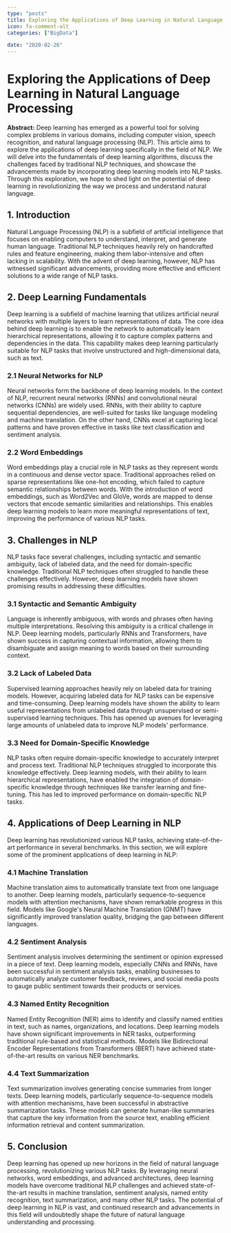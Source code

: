 ```yaml
---
type: "posts"
title: Exploring the Applications of Deep Learning in Natural Language Processing
icon: fa-comment-alt
categories: ["BigData"]

date: "2020-02-26"
---
```




# Exploring the Applications of Deep Learning in Natural Language Processing

**Abstract:**
Deep learning has emerged as a powerful tool for solving complex problems in various domains, including computer vision, speech recognition, and natural language processing (NLP). This article aims to explore the applications of deep learning specifically in the field of NLP. We will delve into the fundamentals of deep learning algorithms, discuss the challenges faced by traditional NLP techniques, and showcase the advancements made by incorporating deep learning models into NLP tasks. Through this exploration, we hope to shed light on the potential of deep learning in revolutionizing the way we process and understand natural language.

## 1. Introduction
Natural Language Processing (NLP) is a subfield of artificial intelligence that focuses on enabling computers to understand, interpret, and generate human language. Traditional NLP techniques heavily rely on handcrafted rules and feature engineering, making them labor-intensive and often lacking in scalability. With the advent of deep learning, however, NLP has witnessed significant advancements, providing more effective and efficient solutions to a wide range of NLP tasks.

## 2. Deep Learning Fundamentals
Deep learning is a subfield of machine learning that utilizes artificial neural networks with multiple layers to learn representations of data. The core idea behind deep learning is to enable the network to automatically learn hierarchical representations, allowing it to capture complex patterns and dependencies in the data. This capability makes deep learning particularly suitable for NLP tasks that involve unstructured and high-dimensional data, such as text.

### 2.1 Neural Networks for NLP
Neural networks form the backbone of deep learning models. In the context of NLP, recurrent neural networks (RNNs) and convolutional neural networks (CNNs) are widely used. RNNs, with their ability to capture sequential dependencies, are well-suited for tasks like language modeling and machine translation. On the other hand, CNNs excel at capturing local patterns and have proven effective in tasks like text classification and sentiment analysis.

### 2.2 Word Embeddings
Word embeddings play a crucial role in NLP tasks as they represent words in a continuous and dense vector space. Traditional approaches relied on sparse representations like one-hot encoding, which failed to capture semantic relationships between words. With the introduction of word embeddings, such as Word2Vec and GloVe, words are mapped to dense vectors that encode semantic similarities and relationships. This enables deep learning models to learn more meaningful representations of text, improving the performance of various NLP tasks.

## 3. Challenges in NLP
NLP tasks face several challenges, including syntactic and semantic ambiguity, lack of labeled data, and the need for domain-specific knowledge. Traditional NLP techniques often struggled to handle these challenges effectively. However, deep learning models have shown promising results in addressing these difficulties.

### 3.1 Syntactic and Semantic Ambiguity
Language is inherently ambiguous, with words and phrases often having multiple interpretations. Resolving this ambiguity is a critical challenge in NLP. Deep learning models, particularly RNNs and Transformers, have shown success in capturing contextual information, allowing them to disambiguate and assign meaning to words based on their surrounding context.

### 3.2 Lack of Labeled Data
Supervised learning approaches heavily rely on labeled data for training models. However, acquiring labeled data for NLP tasks can be expensive and time-consuming. Deep learning models have shown the ability to learn useful representations from unlabeled data through unsupervised or semi-supervised learning techniques. This has opened up avenues for leveraging large amounts of unlabeled data to improve NLP models' performance.

### 3.3 Need for Domain-Specific Knowledge
NLP tasks often require domain-specific knowledge to accurately interpret and process text. Traditional NLP techniques struggled to incorporate this knowledge effectively. Deep learning models, with their ability to learn hierarchical representations, have enabled the integration of domain-specific knowledge through techniques like transfer learning and fine-tuning. This has led to improved performance on domain-specific NLP tasks.

## 4. Applications of Deep Learning in NLP
Deep learning has revolutionized various NLP tasks, achieving state-of-the-art performance in several benchmarks. In this section, we will explore some of the prominent applications of deep learning in NLP:

### 4.1 Machine Translation
Machine translation aims to automatically translate text from one language to another. Deep learning models, particularly sequence-to-sequence models with attention mechanisms, have shown remarkable progress in this field. Models like Google's Neural Machine Translation (GNMT) have significantly improved translation quality, bridging the gap between different languages.

### 4.2 Sentiment Analysis
Sentiment analysis involves determining the sentiment or opinion expressed in a piece of text. Deep learning models, especially CNNs and RNNs, have been successful in sentiment analysis tasks, enabling businesses to automatically analyze customer feedback, reviews, and social media posts to gauge public sentiment towards their products or services.

### 4.3 Named Entity Recognition
Named Entity Recognition (NER) aims to identify and classify named entities in text, such as names, organizations, and locations. Deep learning models have shown significant improvements in NER tasks, outperforming traditional rule-based and statistical methods. Models like Bidirectional Encoder Representations from Transformers (BERT) have achieved state-of-the-art results on various NER benchmarks.

### 4.4 Text Summarization
Text summarization involves generating concise summaries from longer texts. Deep learning models, particularly sequence-to-sequence models with attention mechanisms, have been successful in abstractive summarization tasks. These models can generate human-like summaries that capture the key information from the source text, enabling efficient information retrieval and content summarization.

## 5. Conclusion
Deep learning has opened up new horizons in the field of natural language processing, revolutionizing various NLP tasks. By leveraging neural networks, word embeddings, and advanced architectures, deep learning models have overcome traditional NLP challenges and achieved state-of-the-art results in machine translation, sentiment analysis, named entity recognition, text summarization, and many other NLP tasks. The potential of deep learning in NLP is vast, and continued research and advancements in this field will undoubtedly shape the future of natural language understanding and processing.